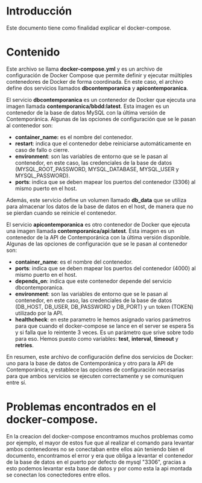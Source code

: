 ﻿# Introducción
Este documento tiene como finalidad explicar el docker-compose.
# Contenido
Este archivo se llama **docker-compose.yml** y es un archivo de configuración de Docker Compose que permite definir y ejecutar múltiples contenedores de Docker de forma coordinada. En este caso, el archivo define dos servicios llamados **dbcontemporanica** y **apicontemporanica**.

El servicio **dbcontemporanica** es un contenedor de Docker que ejecuta una imagen llamada **contemporanica/bbdd:latest**. Esta imagen es un contenedor de la base de datos MySQL con la última versión de Contemporánica. Algunas de las opciones de configuración que se le pasan al contenedor son:

- **container\_name:** es el nombre del contenedor.
- **restart**: indica que el contenedor debe reiniciarse automáticamente en caso de fallo o cierre.
- **environment**: son las variables de entorno que se le pasan al contenedor, en este caso, las credenciales de la base de datos (MYSQL\_ROOT\_PASSWORD, MYSQL\_DATABASE, MYSQL\_USER y MYSQL\_PASSWORD).
- **ports**: indica que se deben mapear los puertos del contenedor (3306) al mismo puerto en el host.

Además, este servicio define un volumen llamado **db\_data** que se utiliza para almacenar los datos de la base de datos en el host, de manera que no se pierdan cuando se reinicie el contenedor.

El servicio **apicontemporanica** es otro contenedor de Docker que ejecuta una imagen llamada **contemporanica/api:latest**. Esta imagen es un contenedor de la API de Contemporánica con la última versión disponible. Algunas de las opciones de configuración que se le pasan al contenedor son:

- **container\_name**: es el nombre del contenedor.
- **ports**: indica que se deben mapear los puertos del contenedor (4000) al mismo puerto en el host.
- **depends\_on**: indica que este contenedor depende del servicio dbcontemporanica.
- **environment**: son las variables de entorno que se le pasan al contenedor, en este caso, las credenciales de la base de datos (DB\_HOST, DB\_USER, DB\_PASSWORD y DB\_PORT) y un token (TOKEN) utilizado por la API.
- **healthcheck**: en este parametro le hemos asignado varios parámetros para que cuando el docker-compose se lance en el server se espera 5s y si falla que lo reintente 3 veces. Es un parámetro que srive sobre todo para eso. Hemos puesto como variables: **test**, **interval**, **timeout** y **retries**.

En resumen, este archivo de configuración define dos servicios de Docker: uno para la base de datos de Contemporánica y otro para la API de Contemporánica, y establece las opciones de configuración necesarias para que ambos servicios se ejecuten correctamente y se comuniquen entre sí.

# Problemas encontrados en el docker-compose.
En la creacion del docker-compose encontramos muchos problemas como por ejemplo, el mayor de estos fue que al realizar el comando para levantar ambos contenedores no se conectaban entre ellos aún teniendo bien el documento, encontramos el error y era que obliga a levantar el contenedor de la base de datos en el puerto por defecto de mysql "3306", gracias a esto podemos levantar esta base de datos y por como esta la api montada se conectan los conectedores entre ellos.